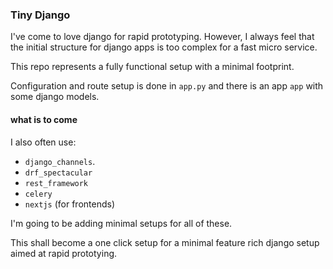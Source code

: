 ### Tiny Django

I've come to love django for rapid prototyping. However, I always feel that the initial structure for django apps is too complex for a fast micro service.

This repo represents a fully functional setup with a minimal footprint.

Configuration and route setup is done in `app.py` and there is an app `app` with some django models.

#### what is to come

I also often use:

- `django_channels`.
- `drf_spectacular`
- `rest_framework`
- `celery`
- `nextjs` (for frontends)

I'm going to be adding minimal setups for all of these.

This shall become a one click setup for a minimal feature rich django setup aimed at rapid prototying.
